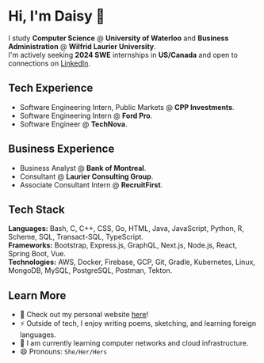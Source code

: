 # Hi, I'm Daisy 👋

I study **Computer Science** @ **University of Waterloo** and **Business Administration** @ **Wilfrid Laurier University**. <br>
I'm actively seeking **2024 SWE** internships in **US/Canada** and open to connections on [LinkedIn](https://www.linkedin.com/in/chun-ye-5766ba18b/). <br>

## Tech Experience
- Software Engineering Intern, Public Markets @ **CPP Investments**. <br>
- Software Engineering Intern @ **Ford Pro**. <br>
- Software Engineer @ **TechNova**. <br> 

## Business Experience
- Business Analyst @ **Bank of Montreal**. <br>
- Consultant @ **Laurier Consulting Group**. <br>
- Associate Consultant Intern @ **RecruitFirst**. <br>

## Tech Stack
**Languages:** Bash, C, C++, CSS, Go, HTML, Java, JavaScript, Python, R, Scheme, SQL, Transact-SQL, TypeScript. <br>
**Frameworks:** Bootstrap, Express.js, GraphQL, Next.js, Node.js, React, Spring Boot, Vue. <br>
**Technologies:** AWS, Docker, Firebase, GCP, Git, Gradle, Kubernetes, Linux, MongoDB, MySQL, PostgreSQL, Postman, Tekton. <br>

## Learn More
- 🌱 Check out my personal website [here](https://chun-ye.ca/)!
- ⚡ Outside of tech, I enjoy writing poems, sketching, and learning foreign languages.
- 🤖 I am currently learning computer networks and cloud infrastructure.
- 😄 Pronouns: `She/Her/Hers`
